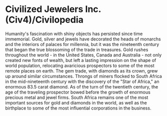 # Civilized Jewelers Inc. (Civ4)/Civilopedia

Humanity's fascination with shiny objects has persisted since time immemorial. Gold, silver and jewels have decorated the heads of monarchs and the interiors of palaces for millennia, but it was the nineteenth century that began the true blossoming of the trade in treasures. Gold rushes throughout the world - in the United States, Canada and Australia - not only created new fonts of wealth, but left a lasting impression on the shape of world population, relocating avaricious prospectors to some of the most remote places on earth.
The gem trade, with diamonds as its crown, grew up around similar circumstances. Throngs of miners flocked to South Africa in the mid-nineteenth century with the discovery of the "Star of Africa," an enormous 83.5 carat diamond. As of the turn of the twentieth century, the age of the traveling prospector bowed before the growth of enormous precious metal and jewel firms. South Africa remains one of the most important sources for gold and diamonds in the world, as well as the birthplace to some of the most influential corporations in the business.